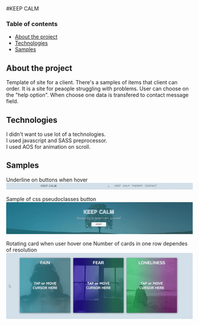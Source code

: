 #KEEP CALM

### Table of contents
* [About the project](#about-the-project)
* [Technologies](#technologies)
* [Samples](#samples)

## About the project
Template of site for a client. There's a samples of items that client can order. 
It is a site for peaople struggling with problems. User can choose on the "help option".
When choose one data is transfered to contact message field. 

## Technologies
I didn't want to use lot of a technologies. <br /> 
I used javascript and SASS preprocessor. <br /> 
I used AOS for animation on scroll. 


## Samples
Underline on buttons when hover <br /> 
![](readme/nav-buttons.gif)

Sample of css pseudoclasses button <br /> 
![](readme/header-button.gif)

Rotating card when user hover one 
Number of cards in one row dependes of resolution <br /> 
![](readme/section-cards.gif)



